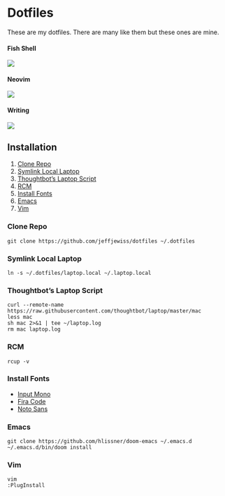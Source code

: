 # Dotfiles

These are my dotfiles. There are many like them but these ones are mine.


#### Fish Shell
![](https://cldup.com/SUyn0L8rel.png)

#### Neovim
![](https://cldup.com/0xxgm5j8Up.png)

#### Writing
![](https://cldup.com/GS52Q9q2my.png)


## Installation

1. [Clone Repo](#clone-repo)
2. [Symlink Local Laptop](#symlink-local-laptop)
3. [Thoughtbot’s Laptop Script](#thoughtbots-laptop-script)
4. [RCM](#rcm)
5. [Install Fonts](#install-fonts)
6. [Emacs](#emacs)
7. [Vim](#vim)


### Clone Repo

```shell
git clone https://github.com/jeffjewiss/dotfiles ~/.dotfiles
```


### Symlink Local Laptop

```shell
ln -s ~/.dotfiles/laptop.local ~/.laptop.local
```


### Thoughtbot’s Laptop Script

```shell
curl --remote-name https://raw.githubusercontent.com/thoughtbot/laptop/master/mac
less mac
sh mac 2>&1 | tee ~/laptop.log
rm mac laptop.log
```


### RCM

```shell
rcup -v
```


### Install Fonts

* [Input Mono](http://input.fontbureau.com/download/)
* [Fira Code](https://github.com/tonsky/FiraCode)
* [Noto Sans](https://fonts.google.com/specimen/Noto+Sans)


### Emacs

``` shell
git clone https://github.com/hlissner/doom-emacs ~/.emacs.d
~/.emacs.d/bin/doom install
```

### Vim

```shell
vim
:PlugInstall
```
